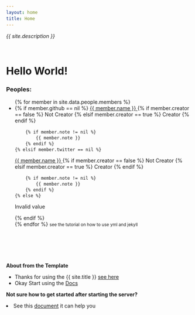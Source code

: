 ```yaml
---
layout: home
title: Home
---
```


<p><i>{{ site.description }}</i></p>

<br>

<h1>Hello World!</h1>

<h3>Peoples:</h3>
<ul>
{% for member in site.data.people.members %}
  <li>
    {% if member.github == nil %}
<a target="_blank" href="https://twitter.com/{{ member.twitter }}">
      {{ member.name }} </a>
        {% if member.creator == false %} Not Creator {% elsif member.creator == true %} Creator {% endif %}

        {% if member.note != nil %}
            {{ member.note }}
        {% endif %}
    {% elsif member.twitter == nil %}

<a target="_blank" href="https://github.com/{{ member.github }}">
        {{ member.name }} </a>
        {% if member.creator == false %} Not Creator {% elsif member.creator == true %} Creator {% endif %}

        {% if member.note != nil %}
            {{ member.note }}
        {% endif %}
    {% else %}

<p>Invalid value</p>
    {% endif %}

  </li>
{% endfor %}
<small>see the tutorial on how to use <a id="Button" onclick="peoplefileopen()" style="cursor: pointer;">yml and jekyll</a></small>
<small id="ShowCreditsPeople"></small>
</ul>

<br><br><br><br>

<b>About from the Template</b>

- Thanks for using the {{ site.title }} <a href="https://github.com/gabrielramires/Jekyll_Template">see here</a>
- Okay Start using the <a href="Docs">Docs</a>

<b>Not sure how to get started after starting the server?</b>

<li>See this <a href="Docs/After">document</a> it can help you</li>

<br>

<script>
var peoplefileopenned = false
var sel = document.getElementById("Button").getSelection();
sel.removeAllRanges();

function peoplefileopen() {
if (peoplefileopenned == true) {
peoplefileopenned = false;
document.getElementById("ShowCreditsPeople").innerHTML = ""
} else {
peoplefileopenned = true;
document.getElementById("ShowCreditsPeople").innerHTML = `

<br> yml file:
{% highlight yml %}members:

- name: Gabriel Ramires
  creator: true
  github: gabrielramires
  note: "The best guy forever"

- name: Arthur Ft
  creator: false
  github: ArthurFt
  note: "(Test User)"

- name: Felps
  creator: false
  twitter: feeeelps
  note: "(Test User)"

{% endhighlight %}

index.md file:
<a target="_blank" href="Assets/Images/CodeScreamShoot1.png"><img src="Assets/Images/CodeScreamShoot1.png" alt="Code Scream Shoot (UNLOADED)"></a>
<small>See this <a href="https://gist.github.com/gabrielramires/22652461638c32cfcb7f138140494800">Code</a> in Github</small>`
}
}

</script>
